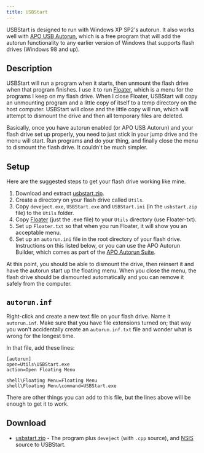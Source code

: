 ```yaml
---
title: USBStart
---
```


USBStart is designed to run with Windows XP SP2's autorun.  It also works well with [APO USB Autorun](http://www.archidune.com/apo/), which is a free program that will add the autorun functionality to any earlier version of Windows that supports flash drives (Windows 98 and up).


Description
-----------

USBStart will run a program when it starts, then unmount the flash drive when that program finishes.  I use it to run [Floater](/software/floater/), which is a menu for the programs I keep on my flash drive.  When I close Floater, USBStart will copy an unmounting program and a little copy of itself to a temp directory on the host computer.  USBStart will close and the little copy will run, which will attempt to dismount the drive and then all temporary files are deleted.

Basically, once you have autorun enabled (or APO USB Autorun) and your flash drive set up properly, you need to just stick in your jump drive and the menu will start.  Run programs and do your thing, and finally close the menu to dismount the flash drive.  It couldn't be much simpler.


Setup
-----

Here are the suggested steps to get your flash drive working like mine.

1. Download and extract [usbstart.zip](usbstart.zip).
2. Create a directory on your flash drive called `Utils`.
3. Copy `deveject.exe`, `USBStart.exe` and `USBStart.ini` (in the `usbstart.zip` file) to the `Utils` folder.
4. Copy [Floater](../floater/) (just the .exe file) to your `Utils` directory (use Floater-txt).
5. Set up `Floater.txt` so that when you run Floater, it will show you an acceptable menu.
6. Set up an `autorun.ini` file in the root directory of your flash drive.  Instructions on this listed below, or you can use the APO Autorun Builder, which comes as part of the [APO Autorun Suite](http://www.archidune.com/apo/).

At this point, you should be able to dismount the drive, then reinsert it and have the autorun start up the floating menu.  When you close the menu, the flash drive should be dismounted automatically and you can remove it safely from the computer.


`autorun.inf`
-------------

Right-click and create a new text file on your flash drive.  Name it `autorun.inf`.  Make sure that you have file extensions turned on; that way you won't accidentally create an `autorun.inf.txt` file and wonder what is wrong for the longest time.

In that file, add these lines:

    [autorun]
    open=Utils\USBStart.exe
    action=Open Floating Menu

    shell\Floating Menu=Floating Menu
    shell\Floating Menu\command=USBStart.exe

There are other things you can add to this file, but the lines above will be enough to get it to work.


Download
--------

* [usbstart.zip](usbstart.zip) - The program plus `deveject` (with `.cpp` source), and [NSIS](http://nsis.sourceforge.net/) source to USBStart.
